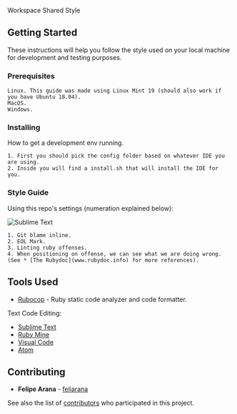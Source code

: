 Workspace Shared Style

## Getting Started

These instructions will help you follow the style used on your local machine for development and testing purposes. 

### Prerequisites

```
Linux. This guide was made using Linux Mint 19 (should also work if you have Ubuntu 18.04).
MacOS.
Windows.
```

### Installing

How to get a development env running.

```
1. First you should pick the config folder based on whatever IDE you are using. 
2. Inside you will find a install.sh that will install the IDE for you.

```

### Style Guide
Using this repo's settings (numeration explained below):

![Sublime Text](https://drive.google.com/uc?export=view&id=15WntCeIC57uPRr_sYFENDpaGTYZfRnO-)

```
1. Git blame inline.
2. EOL Mark.
3. Linting ruby offenses.
4. When positioning on offense, we can see what we are doing wrong. (See * [The Rubydoc](www.rubydoc.info) for more references).
```

## Tools Used

* [Rubocop](https://github.com/rubocop-hq/rubocop) - Ruby static code analyzer and code formatter.

Text Code Editing:
* [Sublime Text](https://www.sublimetext.com/)
* [Ruby Mine](https://www.jetbrains.com/es-es/ruby/)
* [Visual Code](https://code.visualstudio.com/)
* [Atom](https://atom.io/)

## Contributing

* **Felipe Arana** - [feliarana](https://github.com/feliarana)

See also the list of [contributors](https://github.com/your/project/contributors) who participated in this project.
